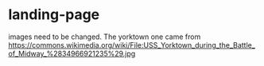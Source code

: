 # landing-page
images need to be changed. The yorktown one came from https://commons.wikimedia.org/wiki/File:USS_Yorktown_during_the_Battle_of_Midway_%2834966921235%29.jpg

